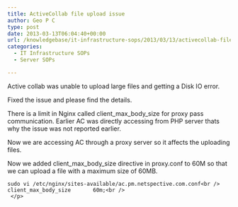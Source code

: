 ```yaml
---
title: ActiveCollab file upload issue
author: Geo P C
type: post
date: 2013-03-13T06:04:40+00:00
url: /knowledgebase/it-infrastructure-sops/2013/03/13/activecollab-file-upload-issue/
categories:
  - IT Infrastructure SOPs
  - Server SOPs

---
```

Active collab was unable to upload large files and getting a Disk IO error.

Fixed the issue and please find the details.

There is a limit in Nginx called client\_max\_body_size for proxy pass communication. Earlier AC was directly accessing from PHP server thats why the issue was not reported earlier.

Now we are accessing AC through a proxy server so it affects the uploading files.

Now we added client\_max\_body_size directive in proxy.conf to 60M so that we can upload a file with a maximum size of 60MB.

    sudo vi /etc/nginx/sites-available/ac.pm.netspective.com.conf<br />
    client_max_body_size       60m;<br />
     </p>